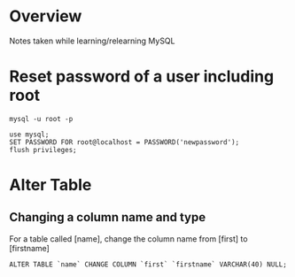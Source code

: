 # Overview

Notes taken while learning/relearning MySQL

# Reset password of a user including root

```MySQL
mysql -u root -p

use mysql;
SET PASSWORD FOR root@localhost = PASSWORD('newpassword');
flush privileges;
```

# Alter Table

## Changing a column name and type

For a table called [name], change the column name from [first] to [firstname]

```MySQL
ALTER TABLE `name` CHANGE COLUMN `first` `firstname` VARCHAR(40) NULL;
```
